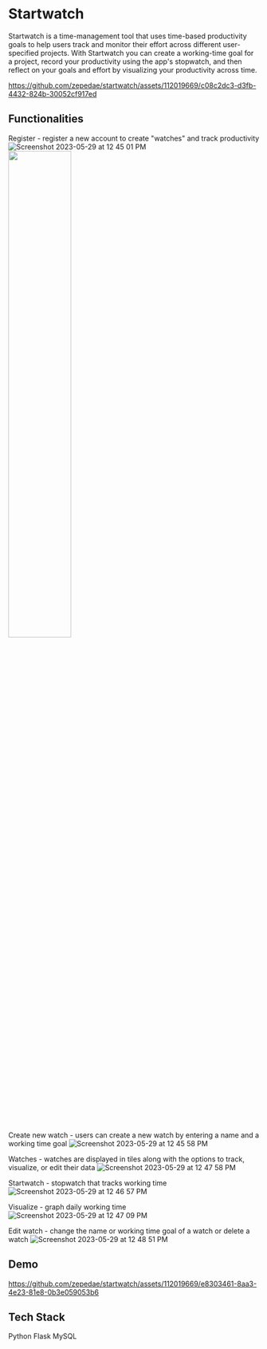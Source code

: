 # Startwatch

Startwatch is a time-management tool that uses time-based productivity goals to help users track and monitor their effort across different user-specified projects. With Startwatch you can create a working-time goal for a project, record your productivity using the app's stopwatch, and then reflect on your goals and effort by visualizing your productivity across time. 

https://github.com/zepedae/startwatch/assets/112019669/c08c2dc3-d3fb-4432-824b-30052cf917ed


## Functionalities
Register - register a new account to create "watches" and track productivity
![Screenshot 2023-05-29 at 12 45 01 PM](https://github.com/zepedae/startwatch/assets/112019669/95346de0-3558-4b87-acd8-8daf248db126)
<img src="https://github.com/zepedae/startwatch/assets/112019669/95346de0-3558-4b87-acd8-8daf248db126" width=50% height=50%>

Create new watch - users can create a new watch by entering a name and a working time goal
![Screenshot 2023-05-29 at 12 45 58 PM](https://github.com/zepedae/startwatch/assets/112019669/c6131cf0-d645-48df-9c79-fd17e69834d1)

Watches - watches are displayed in tiles along with the options to track, visualize, or edit their data
![Screenshot 2023-05-29 at 12 47 58 PM](https://github.com/zepedae/startwatch/assets/112019669/3401f6f4-d88d-482c-adb9-caba7f345927)

Startwatch - stopwatch that tracks working time
![Screenshot 2023-05-29 at 12 46 57 PM](https://github.com/zepedae/startwatch/assets/112019669/79f9274f-065d-4f86-b440-d908bd2f183d)

Visualize - graph daily working time
![Screenshot 2023-05-29 at 12 47 09 PM](https://github.com/zepedae/startwatch/assets/112019669/80baab85-3159-4d37-ade9-42c06f46d693)

Edit watch - change the name or working time goal of a watch or delete a watch
![Screenshot 2023-05-29 at 12 48 51 PM](https://github.com/zepedae/startwatch/assets/112019669/af3065fb-4fbf-40d2-9faf-f8dcb40b951a)

## Demo

https://github.com/zepedae/startwatch/assets/112019669/e8303461-8aa3-4e23-81e8-0b3e059053b6

## Tech Stack
Python
Flask
MySQL

